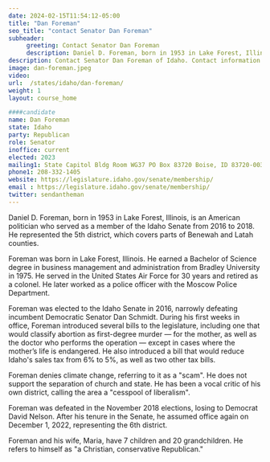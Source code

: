 ```yaml
---
date: 2024-02-15T11:54:12-05:00
title: "Dan Foreman"
seo_title: "contact Senator Dan Foreman"
subheader:
     greeting: Contact Senator Dan Foreman
     description: Daniel D. Foreman, born in 1953 in Lake Forest, Illinois, is an American politician who served as a member of the Idaho Senate from 2016 to 2018. He represented the 5th district, which covers parts of Benewah and Latah counties.
description: Contact Senator Dan Foreman of Idaho. Contact information for Dan Foreman includes email address, phone number, and mailing address.
image: dan-foreman.jpeg
video:
url:  /states/idaho/dan-foreman/
weight: 1
layout: course_home

####candidate
name: Dan Foreman
state: Idaho
party: Republican
role: Senator
inoffice: current
elected: 2023
mailing1: State Capitol Bldg Room WG37 PO Box 83720 Boise, ID 83720-0038
phone1: 208-332-1405
website: https://legislature.idaho.gov/senate/membership/
email : https://legislature.idaho.gov/senate/membership/
twitter: sendantheman
---
```


Daniel D. Foreman, born in 1953 in Lake Forest, Illinois, is an American politician who served as a member of the Idaho Senate from 2016 to 2018. He represented the 5th district, which covers parts of Benewah and Latah counties.

Foreman was born in Lake Forest, Illinois. He earned a Bachelor of Science degree in business management and administration from Bradley University in 1975. He served in the United States Air Force for 30 years and retired as a colonel. He later worked as a police officer with the Moscow Police Department.

Foreman was elected to the Idaho Senate in 2016, narrowly defeating incumbent Democratic Senator Dan Schmidt. During his first weeks in office, Foreman introduced several bills to the legislature, including one that would classify abortion as first-degree murder — for the mother, as well as the doctor who performs the operation — except in cases where the mother’s life is endangered. He also introduced a bill that would reduce Idaho's sales tax from 6% to 5%, as well as two other tax bills.

Foreman denies climate change, referring to it as a "scam". He does not support the separation of church and state. He has been a vocal critic of his own district, calling the area a "cesspool of liberalism".

Foreman was defeated in the November 2018 elections, losing to Democrat David Nelson. After his tenure in the Senate, he assumed office again on December 1, 2022, representing the 6th district.

Foreman and his wife, Maria, have 7 children and 20 grandchildren. He refers to himself as "a Christian, conservative Republican."
